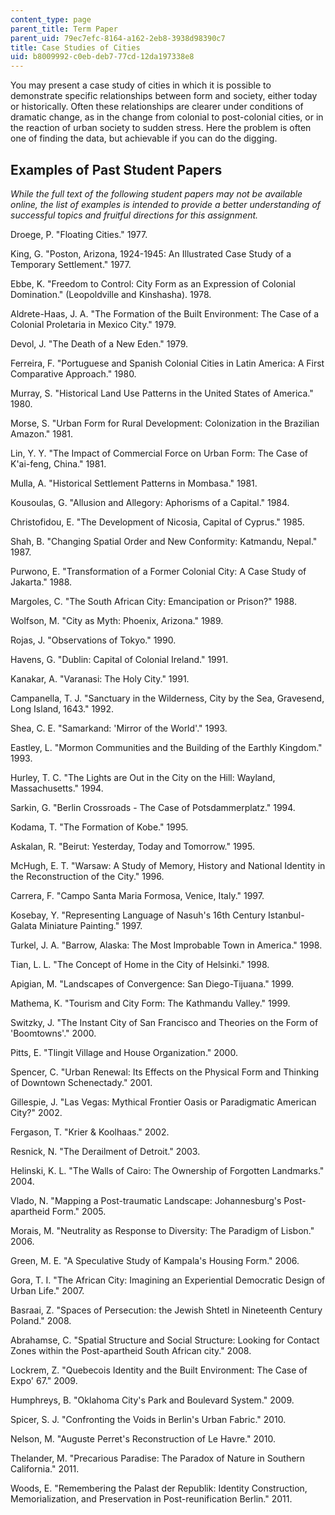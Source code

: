 ```yaml
---
content_type: page
parent_title: Term Paper
parent_uid: 79ec7efc-8164-a162-2eb8-3938d98390c7
title: Case Studies of Cities
uid: b8009992-c0eb-deb7-77cd-12da197338e8
---
```


You may present a case study of cities in which it is possible to demonstrate specific relationships between form and society, either today or historically. Often these relationships are clearer under conditions of dramatic change, as in the change from colonial to post-colonial cities, or in the reaction of urban society to sudden stress. Here the problem is often one of finding the data, but achievable if you can do the digging.

Examples of Past Student Papers
-------------------------------

_While the full text of the following student papers may not be available online, the list of examples is intended to provide a better understanding of successful topics and fruitful directions for this assignment._

Droege, P. "Floating Cities." 1977.

King, G. "Poston, Arizona, 1924-1945: An Illustrated Case Study of a Temporary Settlement." 1977.

Ebbe, K. "Freedom to Control: City Form as an Expression of Colonial Domination." (Leopoldville and Kinshasha). 1978.

Aldrete-Haas, J. A. "The Formation of the Built Environment: The Case of a Colonial Proletaria in Mexico City." 1979.

Devol, J. "The Death of a New Eden." 1979.

Ferreira, F. "Portuguese and Spanish Colonial Cities in Latin America: A First Comparative Approach." 1980.

Murray, S. "Historical Land Use Patterns in the United States of America." 1980.

Morse, S. "Urban Form for Rural Development: Colonization in the Brazilian Amazon." 1981.

Lin, Y. Y. "The Impact of Commercial Force on Urban Form: The Case of K'ai-feng, China." 1981.

Mulla, A. "Historical Settlement Patterns in Mombasa." 1981.

Kousoulas, G. "Allusion and Allegory: Aphorisms of a Capital." 1984.

Christofidou, E. "The Development of Nicosia, Capital of Cyprus." 1985.

Shah, B. "Changing Spatial Order and New Conformity: Katmandu, Nepal." 1987.

Purwono, E. "Transformation of a Former Colonial City: A Case Study of Jakarta." 1988.

Margoles, C. "The South African City: Emancipation or Prison?" 1988.

Wolfson, M. "City as Myth: Phoenix, Arizona." 1989.

Rojas, J. "Observations of Tokyo." 1990.

Havens, G. "Dublin: Capital of Colonial Ireland." 1991.

Kanakar, A. "Varanasi: The Holy City." 1991.

Campanella, T. J. "Sanctuary in the Wilderness, City by the Sea, Gravesend, Long Island, 1643." 1992.

Shea, C. E. "Samarkand: 'Mirror of the World'." 1993.

Eastley, L. "Mormon Communities and the Building of the Earthly Kingdom." 1993.

Hurley, T. C. "The Lights are Out in the City on the Hill: Wayland, Massachusetts." 1994.

Sarkin, G. "Berlin Crossroads - The Case of Potsdammerplatz." 1994.

Kodama, T. "The Formation of Kobe." 1995.

Askalan, R. "Beirut: Yesterday, Today and Tomorrow." 1995.

McHugh, E. T. "Warsaw: A Study of Memory, History and National Identity in the Reconstruction of the City." 1996.

Carrera, F. "Campo Santa Maria Formosa, Venice, Italy." 1997.

Kosebay, Y. "Representing Language of Nasuh's 16th Century Istanbul-Galata Miniature Painting." 1997.

Turkel, J. A. "Barrow, Alaska: The Most Improbable Town in America." 1998.

Tian, L. L. "The Concept of Home in the City of Helsinki." 1998.

Apigian, M. "Landscapes of Convergence: San Diego-Tijuana." 1999.

Mathema, K. "Tourism and City Form: The Kathmandu Valley." 1999.

Switzky, J. "The Instant City of San Francisco and Theories on the Form of 'Boomtowns'." 2000.

Pitts, E. "Tlingit Village and House Organization." 2000.

Spencer, C. "Urban Renewal: Its Effects on the Physical Form and Thinking of Downtown Schenectady." 2001.

Gillespie, J. "Las Vegas: Mythical Frontier Oasis or Paradigmatic American City?" 2002.

Fergason, T. "Krier & Koolhaas." 2002.

Resnick, N. "The Derailment of Detroit." 2003.

Helinski, K. L. "The Walls of Cairo: The Ownership of Forgotten Landmarks." 2004.

Vlado, N. "Mapping a Post-traumatic Landscape: Johannesburg's Post-apartheid Form." 2005.

Morais, M. "Neutrality as Response to Diversity: The Paradigm of Lisbon." 2006.

Green, M. E. "A Speculative Study of Kampala's Housing Form." 2006.

Gora, T. I. "The African City: Imagining an Experiential Democratic Design of Urban Life." 2007.

Basraai, Z. "Spaces of Persecution: the Jewish Shtetl in Nineteenth Century Poland." 2008.

Abrahamse, C. "Spatial Structure and Social Structure: Looking for Contact Zones within the Post-apartheid South African city." 2008.

Lockrem, Z. "Quebecois Identity and the Built Environment: The Case of Expo' 67." 2009.

Humphreys, B. "Oklahoma City's Park and Boulevard System." 2009.

Spicer, S. J. "Confronting the Voids in Berlin's Urban Fabric." 2010.

Nelson, M. "Auguste Perret's Reconstruction of Le Havre." 2010.

Thelander, M. "Precarious Paradise: The Paradox of Nature in Southern California." 2011.

Woods, E. "Remembering the Palast der Republik: Identity Construction, Memorialization, and Preservation in Post-reunification Berlin." 2011.
